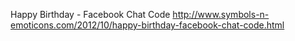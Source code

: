 Happy Birthday - Facebook Chat Code
http://www.symbols-n-emoticons.com/2012/10/happy-birthday-facebook-chat-code.html
